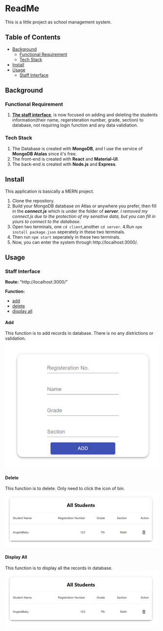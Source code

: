 # ReadMe
This is a little project as school management system.

## Table of Contents
- [Background](#background)
    - [Functional Requirement](#Functional-Requirement)
    - [Tech Stack](#Tech-Stack)
- [Install](#install)
- [Usage](#usage)
    - [Staff Interface](#Staff-Interface)


## Background
### Functional Requirement
1. [**The staff interface**](#Staff-Interface), is now focused on adding and deleting the students information(their name, regersteration number, grade, section) to database, not requiring login function and any data validiation.
### Tech Stack
1. The Database is created with **MongoDB**, and I use the service of **MongoDB Atalas** since it's free.
2. The front-end is created with **React** and **Material-UI**.
3. The back-end is created with **Node.js** and **Express**.


## Install
This application is basically a MERN project.

1. Clone the repository. 
2. Build your MongoDB database on Atlas or anywhere you prefer, then fill in the ***connect.js*** which is under the folder of ***server***.
*I removed my connect.js due to the protection of my sensitive data, but you can fill in yours to connect to the database.*
3. Open two terminals, one `cd client`,another `cd server`. 
4.Run `npm install package.json` seperately in these two terminals.
5. Then run `npm start` seperately in these two terminals.
5. Now, you can enter the system through http://localhost:3000/.


## Usage
### Staff Interface
**Route:**
"http://localhost:3000/"

**Function:**
- [add](#add)
- [delete](#delete)
- [display all](#display-all)
    
#### Add
This function is to add records in database. There is no any districtions or validation.
<img src="README-img/add.png" alt="staff-interface:add" width="650"/><br/>

#### Delete
This function is to delete. Only need to click the icon of bin.
<img src="README-img/delete.png" alt="staff-interface:delete" width="650"/><br/>

#### Display All
This function is to display all the records in database.
<img src="README-img/delete.png" alt="staff-interface:display" width="650"/><br/>